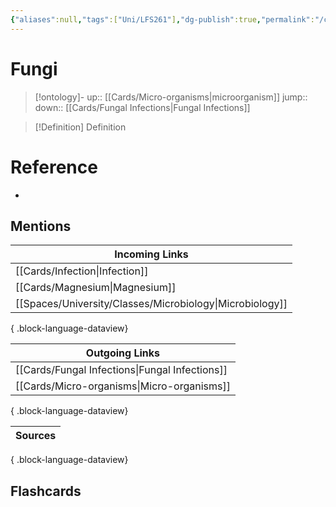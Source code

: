 ```yaml
---
{"aliases":null,"tags":["Uni/LFS261"],"dg-publish":true,"permalink":"/cards/fungi/","dgPassFrontmatter":true}
---
```


# Fungi

> [!ontology]-
> up:: [[Cards/Micro-organisms\|microorganism]]
> jump:: 
> down:: [[Cards/Fungal Infections\|Fungal Infections]]

> [!Definition] Definition
> 

# Reference
- 

## Mentions
| Incoming Links                                              |
| ----------------------------------------------------------- |
| [[Cards/Infection\|Infection]]                           |
| [[Cards/Magnesium\|Magnesium]]                           |
| [[Spaces/University/Classes/Microbiology\|Microbiology]] |

{ .block-language-dataview}

| Outgoing Links                                    |
| ------------------------------------------------- |
| [[Cards/Fungal Infections\|Fungal Infections]] |
| [[Cards/Micro-organisms\|Micro-organisms]]     |

{ .block-language-dataview}

| Sources |
| ------- |

{ .block-language-dataview}

## Flashcards 

